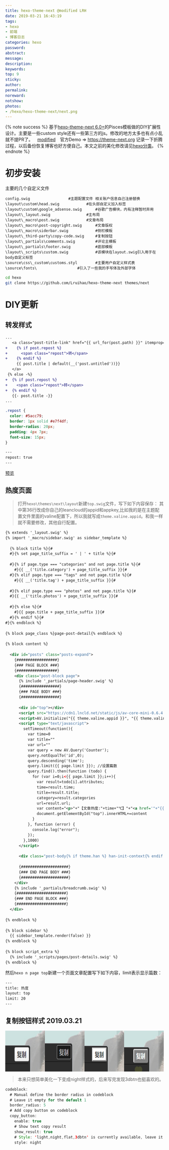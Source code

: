 ```yaml
---
title: hexo-theme-next @modified LRH
date: 2019-03-21 16:43:19
tags:
- hexo
- 前端
- 博客日志
categories: hexo
password:
abstract:
message:
description:
keywords:
top: 9
sticky:
author:
permalink:
noreward:
notshow:
photos:
- /hexo/hexo-theme-next/next.png
---
```


{% note success %}
基于[hexo-theme-next 6.0+](https://github.com/theme-next/hexo-theme-next)的Pisces模板做的DIY扩展性设计。主要是一些custom style还有一些第三方的js。修改的地方太多也有点小乱就不提PR了。&emsp;[modified](https://github.com/Lruihao/hexo-theme-next)&emsp;官方Demo => <https://theme-next.org>
记录一下折腾过程，以后备份恢复博客也好方便自己。本文之前的美化修改请见[hexo分类](/categories/hexo/)。
{% endnote %}

<!--more-->
# 初步安装
主要的几个自定义文件
```
config.swig					#主题配置文件 相关账户信息自己注册替换
\layout\custom\head.swig			#在头部自定义加入标签
\layout\custom\google_adsense.swig		#谷歌广告模块，内有注释暂时弃用
\layout\_layout.swig				#主布局
\layout\_macro\post.swig			#文章布局
\layout\_macro\post-copyright.swig		#文章版权
\layout\_macro\siderbar.swig			#侧栏模板
\layout\_third-party\copy-code.swig		#复制按钮
\layout\_partials\comments.swig			#评论主模板
\layout\_partials\footer.swig			#底部模板
\layout\_scripts\custom.swig			#该模块在layout.swig引入用于在body自定义标签
\source\css\_custom\customs.styl		#主要用户自定义样式表
\source\fonts\					#引入了一些我的手写体及外部字体
```

```bash 安装整个改过的主题
cd hexo
git clone https://github.com/Lruihao/hexo-theme-next themes/next
```
# DIY更新

## 转发样式
```diff post.swig主要修改
...
   <a class="post-title-link" href="{{ url_for(post.path) }}" itemprop="url">
+    {% if post.repost %}
+      <span class="repost">转</span>
+    {% endif %}
     {{ post.title | default(__('post.untitled'))}}
   </a>
 {% else -%}
+  {% if post.repost %}
+    <span class="repost">转</span>
+  {% endif %}
   {{- post.title -}}
...
```

```css css样式
.repost {
  color: #5acc79;
  border: 1px solid #e7f4df;
  border-radius: 20px;
  padding: 4px 7px;
  font-size: 15px;
}
```

```xml post使用
---
repost: true
---
```
[预览](/tags/他山之石/)


## 热度页面

> 打开`hexo\themes\next\layout`新建`top.swig`文件，写下如下内容保存：
其中第36行改成你自己的leancloud的appid和appkey,比如我的是在主题配置文件里面的valine配置下，所以我就写成`theme.valine.appid`。和我一样就不需要修改，其他自行配置。

```XML top.swig
{% extends '_layout.swig' %}
{% import '_macro/sidebar.swig' as sidebar_template %}

  {% block title %}{#
  #}{% set page_title_suffix = ' | ' + title %}{#

  #}{% if page.type === "categories" and not page.title %}{#
    #}{{ __('title.category') + page_title_suffix }}{#
  #}{% elif page.type === "tags" and not page.title %}{#
    #}{{ __('title.tag') + page_title_suffix }}{#

  #}{% elif page.type === "photos" and not page.title %}{#
  #}{{ __('title.photos') + page_title_suffix }}{#

  #}{% else %}{#
    #}{{ page.title + page_title_suffix }}{#
  #}{% endif %}{#
#}{% endblock %}

{% block page_class %}page-post-detail{% endblock %}

{% block content %}

  <div id="posts" class="posts-expand">
    {##################}
    {### PAGE BLOCK ###}
    {##################}
    <div class="post-block page">
      {% include '_partials/page-header.swig' %}
      {#################}
      {### PAGE BODY ###}
      {#################}

      <div id="top"></div>
      <script src="https://cdn1.lncld.net/static/js/av-core-mini-0.6.4.js"></script>
      <script>AV.initialize("{{ theme.valine.appid }}", "{{ theme.valine.appkey }}");</script>
      <script type="text/javascript">
        setTimeout(function(){
          var time=0
          var title=""
          var url=""
          var query = new AV.Query('Counter');
          query.notEqualTo('id',0);
          query.descending('time');
          query.limit({{ page.limit }}); //设置篇数
          query.find().then(function (todo) {
            for (var i=0;i<{{ page.limit }};i++){
              var result=todo[i].attributes;
              time=result.time;
              title=result.title;
              category=result.categories
              url=result.url;
              var content="<p>"+"【文章热度:"+time+"℃】"+"<a href='"+"{{ config.url }}"+""+url+"'>"+title+"</a>"+"</p>";
              document.getElementById("top").innerHTML+=content
            }
          }, function (error) {
            console.log("error");
          });
        },1000)
      </script>

      <div class="post-body{% if theme.han %} han-init-context{% endif %}{% if page.direction && page.direction.toLowerCase() === 'rtl' %} rtl{% endif %}"></div>
      
      {#####################}
      {### END PAGE BODY ###}
      {#####################}
    </div>
    {% include '_partials/breadcrumb.swig' %}
    {######################}
    {### END PAGE BLOCK ###}
    {######################}
  </div>

{% endblock %}

{% block sidebar %}
  {{ sidebar_template.render(false) }}
{% endblock %}

{% block script_extra %}
  {% include '_scripts/pages/post-details.swig' %}
{% endblock %}
```

然后`hexo n page top`新建一个页面文章配置写下如下内容，limit表示显示篇数：
```XMl top.md
---
title: 热度
layout: top
limit: 20
---
```
## 复制按钮样式 2019.03.21

<img src="/hexo/hexo-theme-next/lightbtn.png" style="float: left;width:25%;height: 130px;" /><img src="/hexo/hexo-theme-next/nightbtn.png" style="float: left;width:25%;height: 130px;" /><img src="/hexo/hexo-theme-next/flatbtn.png" style="float: left;width:25%;height: 130px;" /><img src="/hexo/hexo-theme-next/3dbtn.png" style="float: left;width:25%;height: 130px;" />
<div style="clear: both;"></div>

> 本来只想简单美化一下变成night样式的，后来写完发现3dbtn也挺喜欢的。

```java config配置
codeblock:
  # Manual define the border radius in codeblock
  # Leave it empty for the default 1
  border_radius: 5
  # Add copy button on codeblock
  copy_button:
    enable: true
    # Show text copy result
    show_result: true
    # Style: 'light,night,flat,3dbtn' is currently available, leave it empty or light is default theme
    style: night
```